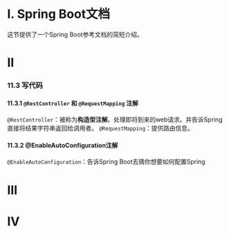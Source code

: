 # Ⅰ. Spring Boot文档
这节提供了一个Spring Boot参考文档的简短介绍。
# Ⅱ
### 11.3 写代码
#### 11.3.1 `@RestController` 和 `@RequestMapping` 注解
`@RestController`：被称为**构造型注解**。处理即将到来的web请求。并告诉Spring直接将结果字符串返回给调用者。
`@RequestMapping`：提供路由信息。
#### 11.3.2 @EnableAutoConfiguration注解
`@EnableAutoConfiguration`：告诉Spring Boot去猜你想要如何配置Spring

# Ⅲ
# Ⅳ

